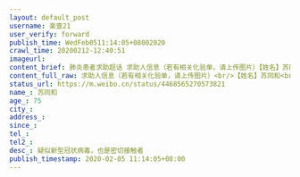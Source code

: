 ```yaml
---
layout: default_post
username: 楽壹21
user_verify: forward
publish_time: WedFeb0511:14:05+08002020
crawl_time: 20200212-12:40:51
imageurl: 
content_brief: 肺炎患者求助超话 求助人信息（若有相关化验单，请上传图片）【姓名】苏同和【年龄】75【地址】武汉市江岸区后湖大道同安家园36栋三单元【病情描述】疑似新型冠状病毒，也是密切接触者【联系人】苏女士【电话】13387533390      我是武汉市江岸区后湖大道同安家园36栋三单元的居民。我的外婆 ...全文
content_full_raw: 求助人信息（若有相关化验单，请上传图片）<br/>【姓名】苏同和<br/>【年龄】75<br/>【地址】武汉市江岸区后湖大道同安家园36栋三单元<br/>【病情描述】疑似新型冠状病毒，也是密切接触者<br/>【联系人】苏女士【电话】13387533390<br/>我是武汉市江岸区后湖大道同安家园36栋三单元的居民。我的外婆从1月24日已经差不多可以确诊出现新型肺炎症状，1月24日确诊双阳，因医院无床位，只有打针辅助在家中隔离药物治疗。在此期间，我们多次联系社区等社会资源，仍无法安排床位。一直无限拖着，把我们像踢皮球一样踢来踢去，从2月2日起，病情发展的非常迅速，2月4日因未得到及时抢救去世....<br/>现在我的外公，75岁高龄，因属于密切接触者，也从3天前出现低烧，食欲不准，腹泻等症状，今天起症状加剧，低烧不退，说话、呼吸困难，无法进食，腹泻，只能卧床。我们第一时间联系社区，但得到的还是等待。我的外婆已经因抢救不及时去世，我们已经失去了一位亲人，已无法再承受任何亲人的离去，现在我的外公已经处于危险境地，紧急求助有医院尽快收治！联系人：王先生，电话：13476107347，联系人：苏女士，电话13387533390我们也是实在没办法了，到处上报依旧像踢皮球一样，社区推街道，街道推到区里，然而区里又推到社区，无限的踢皮球，我不知道最后要我们怎样，我爸妈也岁数不小了，我也很着急，希望大家一起转发，有好心人能一起想办法，急急急！！！
status_url: https://m.weibo.cn/status/4468565270573821
name_: 苏同和
age_: 75
city_: 
address_: 
since_: 
tel_: 
tel2_: 
desc_: 疑似新型冠状病毒，也是密切接触者
publish_timestamp: 2020-02-05 11:14:05+08:00
---
```


